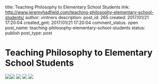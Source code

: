 title: Teaching Philosophy to Elementary School Students
link: http://www.jeremyhadfield.com/teaching-philosophy-elementary-school-students/
author: vintners
description: 
post_id: 265
created: 2017/01/21 17:20:04
created_gmt: 2017/01/21 17:20:04
comment_status: open
post_name: teaching-philosophy-elementary-school-students
status: publish
post_type: post

# Teaching Philosophy to Elementary School Students

![](/wp-content/uploads/2017/01/20170118_143408_Pano.jpg)![](http://www.jeremyhadfield.com/wp-content/uploads/2017/01/20170118_142106.jpg) ![](http://www.jeremyhadfield.com/wp-content/uploads/2017/01/20170118_145613.jpg) ![](http://www.jeremyhadfield.com/wp-content/uploads/2017/01/20170118_142141.jpg) ![](http://www.jeremyhadfield.com/wp-content/uploads/2017/01/20170118_142246.jpg)